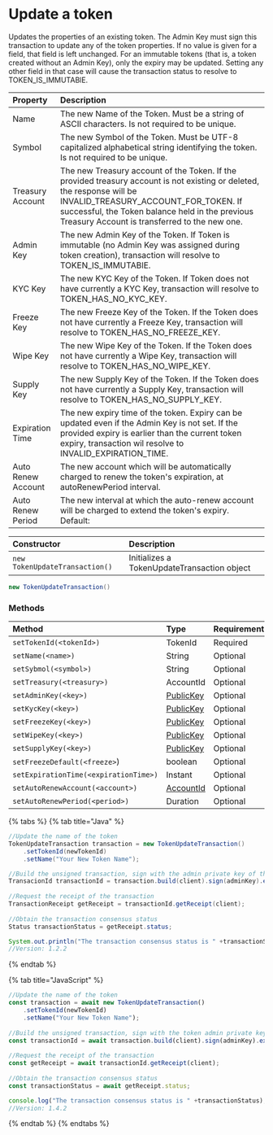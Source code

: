 # Update a token

Updates the properties of an existing token. The Admin Key must sign this transaction to update any of the token properties. If no value is given for a field, that field is left unchanged. For an immutable tokens \(that is, a token created without an Admin Key\), only the expiry may be updated. Setting any other field in that case will cause the transaction status to resolve to TOKEN\_IS\_IMMUTABlE.

| Property | Description |
| :--- | :--- |
| Name | The new Name of the Token. Must be a string of ASCII characters. Is not required to be unique. |
| Symbol | The new Symbol of the Token. Must be UTF-8 capitalized alphabetical string identifying the token. Is not required to be unique. |
| Treasury Account | The new Treasury account of the Token. If the provided treasury account is not existing or deleted, the response will be INVALID\_TREASURY\_ACCOUNT\_FOR\_TOKEN. If successful, the Token balance held in the previous Treasury Account is transferred to the new one. |
| Admin Key | The new Admin Key of the Token. If Token is immutable \(no Admin Key was assigned during token creation\), transaction will resolve to TOKEN\_IS\_IMMUTABlE. |
| KYC Key | The new KYC Key of the Token. If Token does not have currently a KYC Key, transaction will resolve to TOKEN\_HAS\_NO\_KYC\_KEY. |
| Freeze Key | The new Freeze Key of the Token. If the Token does not have currently a Freeze Key, transaction will resolve to TOKEN\_HAS\_NO\_FREEZE\_KEY. |
| Wipe Key | The new Wipe Key of the Token. If the Token does not have currently a Wipe Key, transaction will resolve to TOKEN\_HAS\_NO\_WIPE\_KEY. |
| Supply Key | The new Supply Key of the Token. If the Token does not have currently a Supply Key, transaction will resolve to TOKEN\_HAS\_NO\_SUPPLY\_KEY. |
| Expiration Time | The new expiry time of the token. Expiry can be updated even if the Admin Key is not set. If the provided expiry is earlier than the current token expiry, transaction wil resolve to INVALID\_EXPIRATION\_TIME.  |
| Auto Renew Account | The new account which will be automatically charged to renew the token's expiration, at autoRenewPeriod interval. |
| Auto Renew Period | The new interval at which the auto-renew account will be charged to extend the token's expiry. Default:  |

| Constructor | Description |
| :--- | :--- |
| `new TokenUpdateTransaction()` | Initializes a TokenUpdateTransaction object |

```java
new TokenUpdateTransaction()
```

### Methods

| Method | Type | Requirement |
| :--- | :--- | :--- |
| `setTokenId(<tokenId>)` | TokenId | Required  |
| `setName(<name>)` | String | Optional |
| `setSybmol(<symbol>)` | String | Optional |
| `setTreasury(<treasury>)` | AccountId | Optional |
| `setAdminKey(<key>)` | [PublicKey](../keys.md) | Optional |
| `setKycKey(<key>)` | [PublicKey](../keys.md) | Optional |
| `setFreezeKey(<key>)` | [PublicKey](../keys.md) | Optional |
| `setWipeKey(<key>)` | [PublicKey](../keys.md) | Optional |
| `setSupplyKey(<key>)` | [PublicKey](../keys.md) | Optional |
| `setFreezeDefault(<freeze>`\) | boolean | Optional |
| `setExpirationTime(<expirationTime>)` | Instant | Optional |
| `setAutoRenewAccount(<account>)` | [AccountId](../specialized-types.md#accountid) | Optional |
| `setAutoRenewPeriod(<period>)` | Duration | Optional |

{% tabs %}
{% tab title="Java" %}
```java
//Update the name of the token
TokenUpdateTransaction transaction = new TokenUpdateTransaction()
    .setTokenId(newTokenId)
    .setName("Your New Token Name");

//Build the unsigned transaction, sign with the admin private key of the token, submit the transaction to a Hedera network
TransacionId transactionId = transaction.build(client).sign(adminKey).execute(client);
    
//Request the receipt of the transaction
TransactionReceipt getReceipt = transactionId.getReceipt(client);
    
//Obtain the transaction consensus status
Status transactionStatus = getReceipt.status;

System.out.println("The transaction consensus status is " +transactionStatus);
//Version: 1.2.2
```
{% endtab %}

{% tab title="JavaScript" %}
```javascript
//Update the name of the token
const transaction = await new TokenUpdateTransaction()
    .setTokenId(newTokenId)
    .setName("Your New Token Name");
    
//Build the unsigned transaction, sign with the token admin private key of the token, submit the transaction to a Hedera network
const transactionId = await transaction.build(client).sign(adminKey).execute(client);
    
//Request the receipt of the transaction
const getReceipt = await transactionId.getReceipt(client);
    
//Obtain the transaction consensus status
const transactionStatus = await getReceipt.status;

console.log("The transaction consensus status is " +transactionStatus);
//Version: 1.4.2
```
{% endtab %}
{% endtabs %}





